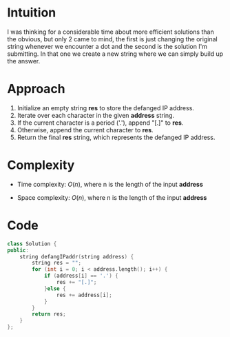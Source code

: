 # Intuition
I was thinking for a considerable time about more efficient solutions than the obvious, but only 2 came to mind, the first is just changing the original string whenever we encounter a dot and the second is the solution I'm submitting. In that one we create a new string where we can simply build up the answer. 

# Approach
1. Initialize an empty string **res** to store the defanged IP address.
2. Iterate over each character in the given **address** string.
3. If the current character is a period ('.'), append "[.]" to **res**.
4. Otherwise, append the current character to **res**.
5. Return the final **res** string, which represents the defanged IP address.

# Complexity
- Time complexity:
$O(n)$, where n is the length of the input **address**

- Space complexity:
$O(n)$, where n is the length of the input **address**

# Code
```c++
class Solution {
public:
    string defangIPaddr(string address) {
        string res = "";
        for (int i = 0; i < address.length(); i++) {
            if (address[i] == '.') {
                res += "[.]";
            }else {
                res += address[i];
            }
        }
        return res;
    }
};
```